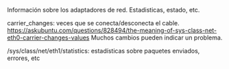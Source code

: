 Información sobre los adaptadores de red. Estadisticas, estado, etc.

carrier_changes: veces que se conecta/desconecta el cable. https://askubuntu.com/questions/828494/the-meaning-of-sys-class-net-eth0-carrier-changes-values
Muchos cambios pueden indicar un problema.

/sys/class/net/eth1/statistics: estadísticas sobre paquetes enviados, errores, etc

